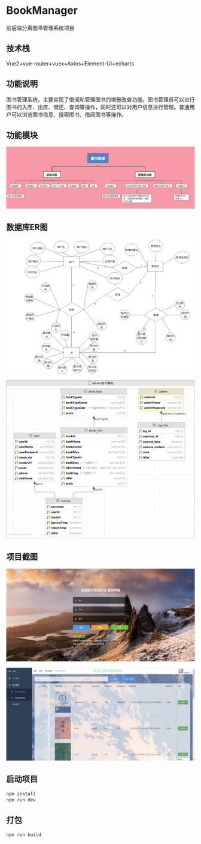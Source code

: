 # BookManager
前后端分离图书管理系统项目

## 技术栈

Vue2+vue-router+vuex+Axios+Element-UI+echarts

## 功能说明

图书管理系统，主要实现了借阅和管理图书的增删改查功能。图书管理员可以进行图书的入库、出库、借还、查询等操作，同时还可以对用户信息进行管理。普通用户可以浏览图书信息、搜索图书、借阅图书等操作。

## 功能模块

![BookManager/image-20230216234304169.png at master · DOC998/BookManager (github.com)](https://github.com/DOC998/BookManager/blob/master/BookManagerVue/public/img/image-20230216234304169.png)

## 数据库ER图

![BookManager/image-20230216234341606.png at master · DOC998/BookManager (github.com)](https://github.com/DOC998/BookManager/blob/master/BookManagerVue/public/img/image-20230216234341606.png)

![BookManager/image-20230216234401925.png at master · DOC998/BookManager (github.com)](https://github.com/DOC998/BookManager/blob/master/BookManagerVue/public/img/image-20230216234401925.png)

## 项目截图

![BookManager/image-2023021623451572112.png at master · DOC998/BookManager (github.com)](https://github.com/DOC998/BookManager/blob/master/BookManagerVue/public/img/image-2023021623451572112.png)


![BookManager/image-20230216234546787.png at master · DOC998/BookManager (github.com)](https://github.com/DOC998/BookManager/blob/master/BookManagerVue/public/img/image-20230216234546787.png)

## 启动项目 

```
npm install
npm run dev
```

## 打包

```
npm run build
```







